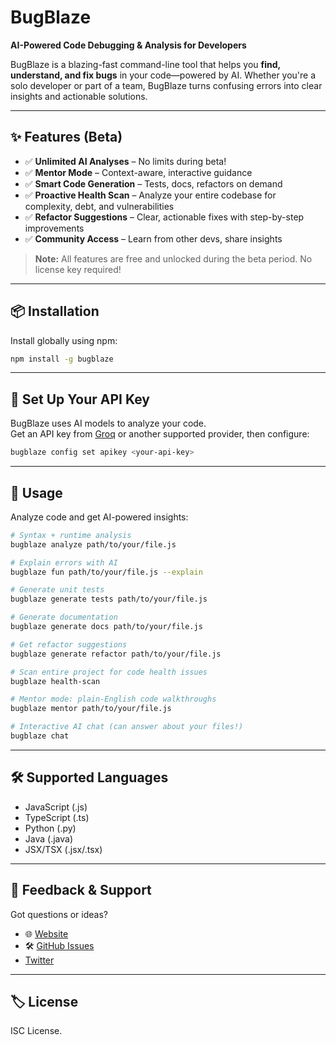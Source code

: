 # BugBlaze

**AI-Powered Code Debugging & Analysis for Developers**

BugBlaze is a blazing-fast command-line tool that helps you **find, understand, and fix bugs** in your code—powered by AI. Whether you're a solo developer or part of a team, BugBlaze turns confusing errors into clear insights and actionable solutions.

---

## ✨ Features (Beta)

- ✅ **Unlimited AI Analyses** – No limits during beta!
- ✅ **Mentor Mode** – Context-aware, interactive guidance
- ✅ **Smart Code Generation** – Tests, docs, refactors on demand
- ✅ **Proactive Health Scan** – Analyze your entire codebase for complexity, debt, and vulnerabilities
- ✅ **Refactor Suggestions** – Clear, actionable fixes with step-by-step improvements
- ✅ **Community Access** – Learn from other devs, share insights

> **Note:** All features are free and unlocked during the beta period. No license key required!

---

## 📦 Installation

Install globally using npm:

```bash
npm install -g bugblaze
```

---

## 🔑 Set Up Your API Key

BugBlaze uses AI models to analyze your code.  
Get an API key from [Groq](https://console.groq.com) or another supported provider, then configure:

```bash
bugblaze config set apikey <your-api-key>
```

---

## 🚀 Usage

Analyze code and get AI-powered insights:

```bash
# Syntax + runtime analysis
bugblaze analyze path/to/your/file.js

# Explain errors with AI
bugblaze fun path/to/your/file.js --explain

# Generate unit tests
bugblaze generate tests path/to/your/file.js

# Generate documentation
bugblaze generate docs path/to/your/file.js

# Get refactor suggestions
bugblaze generate refactor path/to/your/file.js

# Scan entire project for code health issues
bugblaze health-scan

# Mentor mode: plain-English code walkthroughs
bugblaze mentor path/to/your/file.js

# Interactive AI chat (can answer about your files!)
bugblaze chat
```

---

## 🛠️ Supported Languages

- JavaScript (.js)
- TypeScript (.ts)
- Python (.py)
- Java (.java)
- JSX/TSX (.jsx/.tsx)

---

## 📣 Feedback & Support

Got questions or ideas?
- 🌐 [Website](https://bugblaze.vercel.app)
- 🛠️ [GitHub Issues](https://github.com/MatthewTheCoder1218/bugblaze)
- [Twitter](https://x.com/bugblazedotdev)

---

## 🏷️ License

ISC License.
